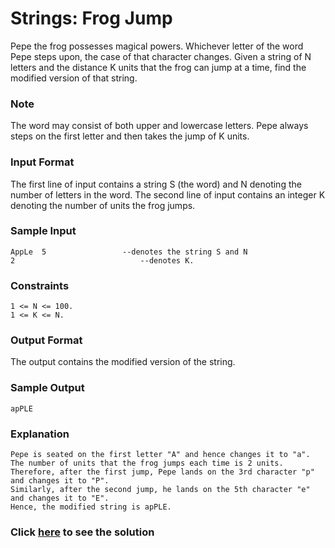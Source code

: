 # Strings: Frog Jump

Pepe the frog possesses magical powers.
Whichever letter of the word Pepe steps upon, the case of that character changes.
Given a string of N letters and the distance K units that the frog can jump at a time, find the modified version of that string. 

### Note
The word may consist of both upper and lowercase letters.
Pepe always steps on the first letter and then takes the jump of K units.

### Input Format
The first line of input contains a string S (the word) and N denoting the number of letters in the word.
The second line of input contains an integer K denoting the number of units the frog jumps.

### Sample Input
```
AppLe  5                 --denotes the string S and N
2                            --denotes K.
 ```
### Constraints
```
1 <= N <= 100.
1 <= K <= N.
```

### Output Format
The output contains the modified version of the string.

### Sample Output
```
apPLE
 ``` 
### Explanation
```
Pepe is seated on the first letter "A" and hence changes it to "a".
The number of units that the frog jumps each time is 2 units.
Therefore, after the first jump, Pepe lands on the 3rd character "p" and changes it to "P".
Similarly, after the second jump, he lands on the 5th character "e" and changes it to "E".
Hence, the modified string is apPLE.
```

### Click [here](./solutions/Question2.java) to see the solution
